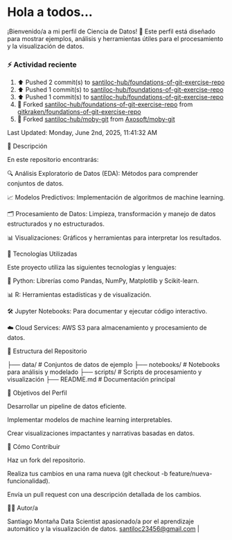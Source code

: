 # Hola a todos...
¡Bienvenido/a a mi perfil de Ciencia de Datos! 🚀 Este perfil está diseñado para mostrar ejemplos, análisis y herramientas útiles para el procesamiento y la visualización de datos.
### ⚡ Actividad reciente

<!--RECENT_ACTIVITY:start-->
1. ⬆️ Pushed 2 commit(s) to [santiloc-hub/foundations-of-git-exercise-repo](https://github.com/santiloc-hub/foundations-of-git-exercise-repo)<br>
2. ⬆️ Pushed 1 commit(s) to [santiloc-hub/foundations-of-git-exercise-repo](https://github.com/santiloc-hub/foundations-of-git-exercise-repo)<br>
3. ⬆️ Pushed 1 commit(s) to [santiloc-hub/foundations-of-git-exercise-repo](https://github.com/santiloc-hub/foundations-of-git-exercise-repo)<br>
4. 🔱 Forked [santiloc-hub/foundations-of-git-exercise-repo](https://github.com/santiloc-hub/foundations-of-git-exercise-repo) from [gitkraken/foundations-of-git-exercise-repo](https://github.com/gitkraken/foundations-of-git-exercise-repo)<br>
5. 🔱 Forked [santiloc-hub/moby-git](https://github.com/santiloc-hub/moby-git) from [Axosoft/moby-git](https://github.com/Axosoft/moby-git)<br>
<!--RECENT_ACTIVITY:end-->
<!--RECENT_ACTIVITY:last_update-->
Last Updated: Monday, June 2nd, 2025, 11:41:32 AM
<!--RECENT_ACTIVITY:last_update_end-->



📌 Descripción

En este repositorio encontrarás:

🔍 Análisis Exploratorio de Datos (EDA): Métodos para comprender conjuntos de datos.

📈 Modelos Predictivos: Implementación de algoritmos de machine learning.

🗂️ Procesamiento de Datos: Limpieza, transformación y manejo de datos estructurados y no estructurados.

📊 Visualizaciones: Gráficos y herramientas para interpretar los resultados.

🚀 Tecnologías Utilizadas

Este proyecto utiliza las siguientes tecnologías y lenguajes:

🐍 Python: Librerías como Pandas, NumPy, Matplotlib y Scikit-learn.

📊 R: Herramientas estadísticas y de visualización.

🛠️ Jupyter Notebooks: Para documentar y ejecutar código interactivo.

☁️ Cloud Services: AWS S3 para almacenamiento y procesamiento de datos.

📁 Estructura del Repositorio

├── data/                # Conjuntos de datos de ejemplo
├── notebooks/           # Notebooks para análisis y modelado
├── scripts/             # Scripts de procesamiento y visualización
├── README.md            # Documentación principal

🎯 Objetivos del Perfil

Desarrollar un pipeline de datos eficiente.

Implementar modelos de machine learning interpretables.

Crear visualizaciones impactantes y narrativas basadas en datos.

📝 Cómo Contribuir

Haz un fork del repositorio.

Realiza tus cambios en una rama nueva (git checkout -b feature/nueva-funcionalidad).

Envía un pull request con una descripción detallada de los cambios.

👩‍💻 Autor/a

Santiago Montaña Data Scientist apasionado/a por el aprendizaje automático y la visualización de datos.
santiloc23456@gmail.com | 

